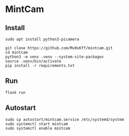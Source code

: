 # MintCam

## Install

```
sudo apt install python3-picamera
```

```
git clone https://github.com/Mv0sKff/mintcam.git
cd mintcam
python3 -m venv .venv --system-site-packages
source .venv/bin/activate
pip install -r requirements.txt
```

## Run
```
flask run
```

## Autostart
```
sudo cp autostart/mintcam.service /etc/systemd/system
sudo systemctl start mintcam
sudo systemctl enable mintcam
```
